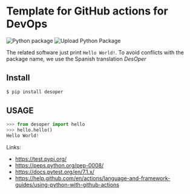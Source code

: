 # Template for GitHub actions for DevOps

![Python package](https://github.com/restrepo/DevOps/workflows/Python%20package/badge.svg)
![Upload Python Package](https://github.com/restrepo/DevOps/workflows/Upload%20Python%20Package/badge.svg)

The related software just print `Hello World!`. To avoid conflicts with the package name, we use the Spanish translation _DesOper_

## Install
```bash
$ pip install desoper
```
## USAGE
```python
>>> from desoper import hello
>>> hello.hello()
Hello World!
```
Links:
* https://test.pypi.org/
* https://peps.python.org/pep-0008/
* https://docs.pytest.org/en/7.1.x/
* https://help.github.com/en/actions/language-and-framework-guides/using-python-with-github-actions

